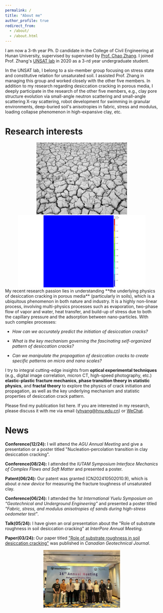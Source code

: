 ```yaml
---
permalink: /
title: "About me"
author_profile: true
redirect_from: 
  - /about/
  - /about.html
---
```


I am now a 3-th year Ph. D candidate in the College of Civil Engineering at Hunan University, supervised by supervised by [Prof. Chao Zhang](https://www.researchgate.net/profile/Chao-Zhang-43). I joined Prof. Zhang's [UNSAT lab](https://chaozhanghnu.github.io/team/) in 2020 as a 3-rd year undergraduate student. 

In the UNSAT lab, I belong to a six-member group focusing on stress state and constitutive relation for unsaturated soil. I assisted Prof. Zhang in managing this group and worked closely with the other five members. In addition to my research regarding desiccation cracking in porous media, I deeply participate in the research of the other five members, e.g., clay pore structure evolution via small-angle neutron scattering and small-angle scattering X-ray scattering, robot development for swimming in granular environments, deep-buried soil's anisotropies in fabric, stress and modulus, loading collapse phenomenon in high-expansive clay, etc. 

Research interests
======
<div style="text-align: center;">
  <img src="../images/MudCrack.png" alt="Wechat" title="screen the code" width="298" />
  <img src="../images/DCprocess.gif" alt="Wechat" title="screen the code" width="420" />
</div>
My recent research passion lies in understanding **the underlying physics of desiccation cracking in porous media** (particularly in soils), which is a ubiquitous phenomenon in both nature and industry. It is a highly non-linear process, involving multi-physics processes such as evaporation, two-phase flow of vapor and water, heat transfer, and build-up of stress due to both the capillary pressure and the adsorption between nano-particles. With such complex processes:

* _How can we accurately predict the initiation of desiccation cracks?_ 

* _What is the key mechanism governing the fascinating self-organized pattern of desiccation cracks?_ 

* _Can we manipulate the propagation of desiccation cracks to create specific patterns on micro and nano scales?_ 

I try to integral cutting-edge insights from **optical experimental techniques** (e.g., digital image correlation, micron CT, high-speed photography, etc.) **elastic-plastic fracture mechanics**, **phase transition theory in statistic physics**, and **fractal theory** to explore the physics of crack initiation and propagation, as well as the key underlying mechanism and statistic properties of desiccation crack pattern. 

Please find my publication list here. If you are interested in my research, please discuss it with me via email (yhyang@hnu.edu.cn) or [WeChat](../images/wechat.jpg). 

News
======
**Conference(12/24):** I will attend the _AGU Annual Meeting_ and give a presentation or a poster titled "Nucleation-percolation transition in clay desiccation cracking".

**Conference(08/24):** I attended the _IUTAM Symposium Interface Mechanics of Complex Flows and Soft Matter_ and presented a poster.

**Patent(06/24):** Our patent was granted (CN202410502010.9), which is about _a new device_ for measuring the fracture toughness of unsaturated clay.

**Conference(06/24):** I attended the _1st International Yuelu Symposium on “Geotechnical and Underground Engineering”_ and presented a poster titled _"Fabric, stress, and modulus anisotropies of sands during high-stress oedometer test"_. 

**Talk(05/24):** I have given an oral presentation about the "Role of substrate roughness in soil desiccation cracking" at _InterPore Annual Meeting_.

**Paper(03/24):** Our paper titled ["Role of substrate roughness in soil desiccation cracking"](https://doi.org/10.1139/cgj-2023-0638) was published in _Canadian Geotechnical Journal_.



<div class="gallery-container">
  <button onclick="prevImage()" class="gallery-button gallery-button-prev"></button>
  <img id="gallery-image" src="../images/Interpore1.jpg" alt="Photo 1" style="max-width: 50%; height: auto;" />
  <button onclick="nextImage()" class="gallery-button gallery-button-next"></button>
</div>

<style>
  .gallery-container {
    display: flex;
    justify-content: center;
    align-items: center;
    gap: 10px;
    position: relative;
  }

  .gallery-button {
    width: 40px;
    height: 40px;
    border: none;
    background-color: rgba(255, 255, 255, 0.3); 
    border-radius: 50%; 
    cursor: pointer;
    transition: background-color 0.3s ease;
    display: flex;
    justify-content: center;
    align-items: center;
  }

  .gallery-button:hover {
    background-color: rgba(255, 255, 255, 0.5); 
  }

  .gallery-button-prev {
    background: transparent url('../images/LeftArrow.png') no-repeat center;
    background-size: 16px 16px;
  }

  .gallery-button-next {
    background: transparent url('../images/RightArrow.png') no-repeat center;
    background-size: 16px 16px;
  }
</style>

<script>
  const images = [
    "../images/Interpore1.jpg",
    "../images/Interpore2.jpg",
    "../images/Interpore3.jpg",
    "../images/MudCrack.png"
  ];

  let currentIndex = 0;

  function showImage(index) {
    const imgElement = document.getElementById('gallery-image');
    imgElement.src = images[index];
    imgElement.alt = `Photo ${index + 1}`;
  }

  function nextImage() {
    currentIndex = (currentIndex + 1) % images.length;
    showImage(currentIndex);
  }

  function prevImage() {
    currentIndex = (currentIndex - 1 + images.length) % images.length;
    showImage(currentIndex);
  }
</script>
